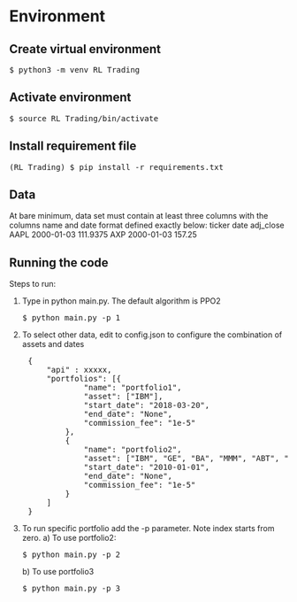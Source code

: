 

# Environment
## Create virtual environment
<pre>$ python3 -m venv RL_Trading</pre>

## Activate environment
<pre>$ source RL_Trading/bin/activate</pre>

## Install requirement file
<pre>(RL_Trading) $ pip install -r requirements.txt</pre>


## Data
At bare minimum, data set must contain at least three columns with the columns name and date format defined exactly below:
ticker	date	    adj_close
AAPL	2000-01-03	111.9375
AXP	    2000-01-03	157.25


## Running the code
Steps to run:
1. Type in python main.py. The default algorithm is PPO2
    <pre>$ python main.py -p 1</pre>

2. To select other data, edit to config.json to configure the combination of assets and dates
<pre>
    {
    	"api" : xxxxx,
    	"portfolios": [{
    			"name": "portfolio1",
    			"asset": ["IBM"],
    			"start_date": "2018-03-20",
    			"end_date": "None",
    			"commission_fee": "1e-5"
    		},
    		{
    			"name": "portfolio2",
    			"asset": ["IBM", "GE", "BA", "MMM", "ABT", "CA"],
    			"start_date": "2010-01-01",
    			"end_date": "None",
    			"commission_fee": "1e-5"
    		}
    	]
    }
</pre>

3. To run specific portfolio add the -p parameter. Note index starts from zero.
    a) To use portfolio2:
    <pre>$ python main.py -p 2</pre>

    b) To use portfolio3
    <pre>$ python main.py -p 3</pre>
